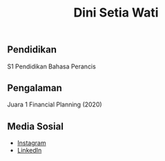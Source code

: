 <!DOCTYPE html>
<html lang="en">
<head>
    <meta charset="UTF-8">
    <meta name="viewport" content="width=device-width, initial-scale=1.0">
    <title>Biodata</title>
</head>
<body>
    <header>
        <h1>Dini Setia Wati</h1>
    </header>
    <section>
        <h2>Pendidikan</h2>
        <p>S1 Pendidikan Bahasa Perancis</p>
    </section>
    <section>
        <h2>Pengalaman</h2>
        <p>Juara 1 Financial Planning (2020)</p>
    </section>
    <section>
        <h2>Media Sosial</h2>
        <ul>
            <li><a href="https://www.instagram.com/diniiiiiii.1">Instagram</a></li>
            <li><a href="https://www.linkedin.com/in/dini-setia-wati-702564275?utm_source=share&utm_campaign=share_via&utm_content=profile&utm_medium=android_app">LinkedIn</a></li>
        </ul>
    </section>
</body>
</html>
